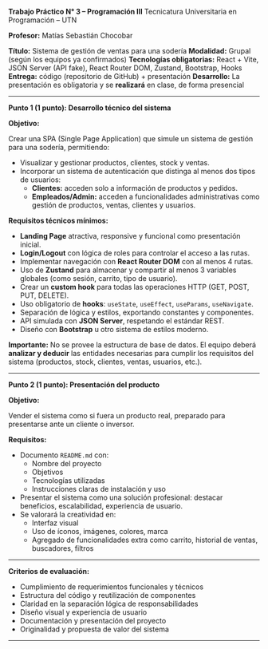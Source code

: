 **Trabajo Práctico N° 3 – Programación III**
Tecnicatura Universitaria en Programación – UTN

**Profesor:** Matías Sebastián Chocobar

**Título:** Sistema de gestión de ventas para una sodería
**Modalidad:** Grupal (según los equipos ya confirmados)
**Tecnologías obligatorias:** React + Vite, JSON Server (API fake), React Router DOM, Zustand, Bootstrap, Hooks
**Entrega:** código (repositorio de GitHub) + presentación
**Desarrollo:** La presentación es obligatoria y se **realizará** en clase, de forma presencial

---

**Punto 1 (1 punto): Desarrollo técnico del sistema**

**Objetivo:**

Crear una SPA (Single Page Application) que simule un sistema de gestión para una sodería, permitiendo:

*   Visualizar y gestionar productos, clientes, stock y ventas.
*   Incorporar un sistema de autenticación que distinga al menos dos tipos de usuarios:
    *   **Clientes:** acceden solo a información de productos y pedidos.
    *   **Empleados/Admin:** acceden a funcionalidades administrativas como gestión de productos, ventas, clientes y usuarios.

**Requisitos técnicos mínimos:**

*   **Landing Page** atractiva, responsive y funcional como presentación inicial.
*   **Login/Logout** con lógica de roles para controlar el acceso a las rutas.
*   Implementar navegación con **React Router DOM** con al menos 4 rutas.
*   Uso de **Zustand** para almacenar y compartir al menos 3 variables globales (como sesión, carrito, tipo de usuario).
*   Crear un **custom hook** para todas las operaciones HTTP (GET, POST, PUT, DELETE).
*   Uso obligatorio de **hooks**: `useState`, `useEffect`, `useParams`, `useNavigate`.
*   Separación de lógica y estilos, exportando constantes y componentes.
*   API simulada con **JSON Server**, respetando el estándar REST.
*   Diseño con **Bootstrap** u otro sistema de estilos moderno.

**Importante:** No se provee la estructura de base de datos. El equipo deberá **analizar y deducir** las entidades necesarias para cumplir los requisitos del sistema (productos, stock, clientes, ventas, usuarios, etc.).

---

**Punto 2 (1 punto): Presentación del producto**

**Objetivo:**

Vender el sistema como si fuera un producto real, preparado para presentarse ante un cliente o inversor.

**Requisitos:**

*   Documento `README.md` con:
    *   Nombre del proyecto
    *   Objetivos
    *   Tecnologías utilizadas
    *   Instrucciones claras de instalación y uso
*   Presentar el sistema como una solución profesional: destacar beneficios, escalabilidad, experiencia de usuario.
*   Se valorará la creatividad en:
    *   Interfaz visual
    *   Uso de íconos, imágenes, colores, marca
    *   Agregado de funcionalidades extra como carrito, historial de ventas, buscadores, filtros

---

**Criterios de evaluación:**

*   Cumplimiento de requerimientos funcionales y técnicos
*   Estructura del código y reutilización de componentes
*   Claridad en la separación lógica de responsabilidades
*   Diseño visual y experiencia de usuario
*   Documentación y presentación del proyecto
*   Originalidad y propuesta de valor del sistema

---
